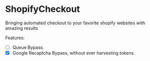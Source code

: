 # ShopifyCheckout
Bringing automated checkout to your favorite shopify websites with amazing results

Features:
- [ ] Queue Bypass.
- [x] Google Recaptcha Bypass, without ever harvesting tokens. 
